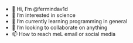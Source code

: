 - 👋 Hi, I’m @fermindav1d
- 👀 I’m interested in science
- 🌱 I’m currently learning programming in general
- 💞️ I’m looking to collaborate on anything
- 📫 How to reach meL email or social media

<!---
fermindav1d/fermindav1d is a ✨ special ✨ repository because its `README.md` (this file) appears on your GitHub profile.
You can click the Preview link to take a look at your changes.
--->
